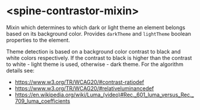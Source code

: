# \<spine-contrastor-mixin\>
Mixin which determines to which dark or light theme an element belongs based on its
background color. Provides `darkTheme` and `lightTheme` boolean properties to the element.

Theme detection is based on a background color contrast to black and white colors
respectively. If the contrast to black is higher than the contrast to white - light
theme is used, otherwise - dark theme.
For the algorithm details see:
- https://www.w3.org/TR/WCAG20/#contrast-ratiodef
- https://www.w3.org/TR/WCAG20/#relativeluminancedef
- https://en.wikipedia.org/wiki/Luma_(video)#Rec._601_luma_versus_Rec._709_luma_coefficients
